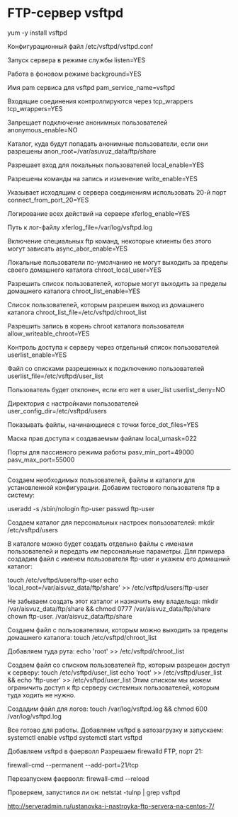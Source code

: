 # FTP-сервер vsftpd

yum -y install vsftpd


Конфигурационный файл /etc/vsftpd/vsftpd.conf

Запуск сервера 
в режиме службы
listen=YES

Работа в фоновом режиме
background=YES

Имя pam сервиса для vsftpd
pam_service_name=vsftpd

Входящие соединения контроллируются через tcp_wrappers
tcp_wrappers=YES

Запрещает подключение анонимных пользователей
anonymous_enable=NO

Каталог, куда будут попадать анонимные пользователи, если они разрешены
anon_root=/var/asuvuz_data/ftp/share

Разрешает вход для локальных пользователей
local_enable=YES

Разрешены команды на запись и изменение
write_enable=YES

Указывает исходящим с сервера соединениям использовать 20-й порт
connect_from_port_20=YES

Логирование всех действий на сервере
xferlog_enable=YES

Путь к лог-файлу
xferlog_file=/var/log/vsftpd.log

Включение специальных ftp команд, некоторые клиенты без этого могут зависать
async_abor_enable=YES

Локальные пользователи по-умолчанию не могут выходить за пределы своего домашнего каталога
chroot_local_user=YES

Разрешить список пользователей, которые могут выходить за пределы домашнего каталога
chroot_list_enable=YES

Список пользователей, которым разрешен выход из домашнего каталога
chroot_list_file=/etc/vsftpd/chroot_list

Разрешить запись в корень chroot каталога пользователя
allow_writeable_chroot=YES

Контроль доступа к серверу через отдельный список пользователей
userlist_enable=YES

Файл со списками разрешенных к подключению пользователей
userlist_file=/etc/vsftpd/user_list

Пользователь будет отклонен, если его нет в user_list
userlist_deny=NO

Директория с настройками пользователей
user_config_dir=/etc/vsftpd/users

Показывать файлы, начинающиеся с точки
force_dot_files=YES

Маска прав доступа к создаваемым файлам
local_umask=022

Порты для пассивного режима работы
pasv_min_port=49000
pasv_max_port=55000

<hr>


Создаем необходимых пользователей, файлы и каталоги для установленной конфигурации. Добавим тестового пользователя ftp в систему:

useradd -s /sbin/nologin ftp-user
passwd ftp-user


Создаем каталог для персональных настроек пользователей:
mkdir /etc/vsftpd/users


В каталоге можно будет создать отдельно файлы с именами пользователей и передать им персональные параметры. Для примера создадим файл с именем пользователя ftp-user и укажем его домашний каталог:

touch /etc/vsftpd/users/ftp-user
echo 'local_root=/var/aisvuz_data/ftp/share' >> /etc/vsftpd/users/ftp-user

Не забываем создать этот каталог и назначить ему владельца:
mkdir /var/aisvuz_data/ftp/share && chmod 0777 /var/aisvuz_data/ftp/share
chown ftp-user. /var/aisvuz_data/ftp/share



Создаем файл c пользователями, которым можно выходить за пределы домашнего каталога:
touch /etc/vsftpd/chroot_list

Добавляем туда рута:
echo 'root' >> /etc/vsftpd/chroot_list


Создаем файл со списком пользователей ftp, которым разрешен доступ к серверу:
touch /etc/vsftpd/user_list
echo 'root' >> /etc/vsftpd/user_list && echo 'ftp-user' >> /etc/vsftpd/user_list
Этим списком мы можем ограничить доступ к ftp серверу системных пользователей, которым туда ходить не нужно.

Создадим файл для логов:
touch /var/log/vsftpd.log && chmod 600 /var/log/vsftpd.log

Все готово для работы. Добавляем vsftpd в автозагрузку и запускаем:
systemctl enable vsftpd
systemctl start vsftpd


Добавляем vsftpd в фаерволл
Разрешаем firewalld FTP, порт 21:

firewall-cmd --permanent --add-port=21/tcp

Перезапускем фаерволл:
firewall-cmd --reload



Проверяем, запустился ли он:
netstat -tulnp | grep vsftpd




http://serveradmin.ru/ustanovka-i-nastroyka-ftp-servera-na-centos-7/
